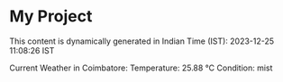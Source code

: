 # My Project

This content is dynamically generated in Indian Time (IST): 2023-12-25 11:08:26 IST


Current Weather in Coimbatore:
Temperature: 25.88 °C
Condition: mist
